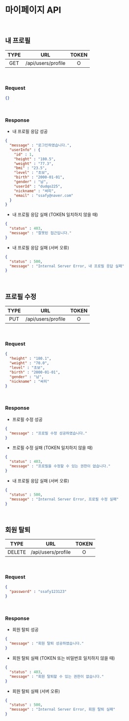 # 마이페이지 API

<br>

## 내 프로필

| TYPE |        URL         | TOKEN |
| :--: | :----------------: | :---: |
| GET  | /api/users/profile |   O   |

<br>

### Request

```json
{}
```

<br>

### Response

- 내 프로필 응답 성공

```json
{
  "message" : "로그인하였습니다.",
  "userInfo" : {
    "id" : 1,
    "height" : "180.5",
    "weight" : "77.3",
    "bmi" : "23.5",
    "level" : "초보",
    "birth" : "2000-01-01",
    "gender" : "남",
    "userId" : "dudqo225",
    "nickname" : "싸피",
    "email" : "ssafy@naver.com"
  }
}
```

- 내 프로필 응답 실패 (TOKEN 일치하지 않을 때)

```json
{
  "status" : 403,
  "message" : "잘못된 접근입니다."
}
```

- 내 프로필 응답 실패 (서버 오류)

```json
{
  "status" : 500,
  "message" : "Internal Server Error, 내 프로필 응답 실패"
}
```

<br>

## 프로필 수정

| TYPE |        URL         | TOKEN |
| :--: | :----------------: | :---: |
| PUT  | /api/users/profile |   O   |

<br>

### Request

```json
{
  "height" : "180.1",
  "weight" : "70.0",
  "level" : "초보",
  "birth" : "2000-01-01",
  "gender" : "남",
  "nickname" : "싸피"
}
```

<br>

### Response

- 프로필 수정 성공

```json
{
  "message" : "프로필 수정 성공하였습니다."
}
```

- 프로필 수정 실패 (TOKEN 일치하지 않을 때)

```json
{
  "status" : 403,
  "message" : "프로필을 수정할 수 있는 권한이 없습니다."
}
```

- 내 프로필 응답 실패 (서버 오류)

```json
{
  "status" : 500,
  "message" : "Internal Server Error, 프로필 수정 실패"
}
```

<br>

## 회원 탈퇴

|  TYPE  |        URL         | TOKEN |
| :----: | :----------------: | :---: |
| DELETE | /api/users/profile |   O   |

<br>

### Request

```json
{
  "password" : "ssafy123123"
}
```

<br>

### Response

- 회원 탈퇴 성공

```json
{
  "message" : "회원 탈퇴 성공하였습니다."
}
```

- 회원 탈퇴 실패 (TOKEN 또는 비밀번호 일치하지 않을 때)

```json
{
  "status" : 403,
  "message" : "회원 탈퇴할 수 있는 권한이 없습니다."
}
```

- 회원 탈퇴 실패 (서버 오류)

```json
{
  "status" : 500,
  "message" : "Internal Server Error, 회원 탈퇴 실패"
}
```
